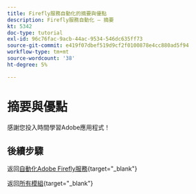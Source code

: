 ```yaml
---
title: Firefly服務自動化的摘要與優點
description: Firefly服務自動化 — 摘要
kt: 5342
doc-type: tutorial
exl-id: 96c76fac-9acb-44ac-9534-546dc635ff73
source-git-commit: e419f07dbef519d9cf2f0100878e4cc880ad5f94
workflow-type: tm+mt
source-wordcount: '38'
ht-degree: 5%

---
```


# 摘要與優點

感謝您投入時間學習Adobe應用程式！

## 後續步驟

返回[自動化Adobe Firefly服務](./automation.md){target="_blank"}

返回[所有模組](./../../../overview.md){target="_blank"}
